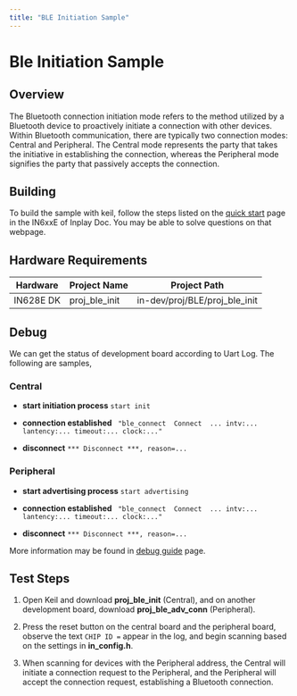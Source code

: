 ```yaml
---
title: "BLE Initiation Sample"
---
```


# Ble Initiation Sample


## Overview 

The Bluetooth connection initiation mode refers to the method utilized by a Bluetooth device to proactively initiate a connection with other devices. Within Bluetooth communication, there are typically two connection modes: Central and Peripheral. The Central mode represents the party that takes the initiative in establishing the connection, whereas the Peripheral mode signifies the party that passively accepts the connection.



## Building

To build the sample with keil, follow the steps listed on the  [quick start](https://inplay-inc.github.io/docs/in6xxe/getting-started/installation/quick-start.html) page in the IN6xxE  of Inplay Doc. You may be able to solve questions on that webpage.



## Hardware Requirements

| Hardware                                    |  Project Name  | Project Path                  |
| ------------------------------------------- |  ------------- | ----------------------------- |
| IN628E DK | proj_ble_init | in-dev/proj/BLE/proj_ble_init |



## Debug

We can get the status of development board according to Uart Log. The following are samples,

### Central

- **start initiation process** `start init`

- **connection established** ` "ble_connect  Connect  ... intv:... lantency:... timeout:... clock:..."`

- **disconnect** `*** Disconnect ***, reason=...`

### Peripheral

- **start advertising process** `start advertising`

- **connection established** ` "ble_connect  Connect  ... intv:... lantency:... timeout:... clock:..."`

- **disconnect** `*** Disconnect ***, reason=...`

More information may be found in  [debug guide](https://inplay-inc.github.io/docs/in6xxe/getting-started/debug-guide) page.



## Test Steps

1. Open Keil and download **proj_ble_init** (Central), and on another development board, download **proj_ble_adv_conn** (Peripheral).

2. Press the reset button on the central board and the peripheral board, observe the text `CHIP ID =` appear in the log, and begin scanning based on the settings in **in_config.h**.

3. When scanning for devices with the Peripheral address, the Central will initiate a connection request to the Peripheral, and the Peripheral will accept the connection request, establishing a Bluetooth connection.


